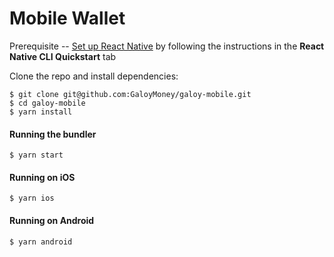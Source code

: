 # Mobile Wallet

Prerequisite -- [Set up React Native](https://reactnative.dev/docs/environment-setup) by following the instructions in the **React Native CLI Quickstart** tab

Clone the repo and install dependencies:

```
$ git clone git@github.com:GaloyMoney/galoy-mobile.git
$ cd galoy-mobile
$ yarn install
```

#### Running the bundler

```
$ yarn start
```

#### Running on iOS

```
$ yarn ios
```

#### Running on Android

```
$ yarn android
```
